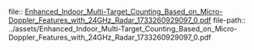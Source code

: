 file:: [Enhanced_Indoor_Multi-Target_Counting_Based_on_Micro-Doppler_Features_with_24GHz_Radar_1733260929097_0.pdf](../assets/Enhanced_Indoor_Multi-Target_Counting_Based_on_Micro-Doppler_Features_with_24GHz_Radar_1733260929097_0.pdf)
file-path:: ../assets/Enhanced_Indoor_Multi-Target_Counting_Based_on_Micro-Doppler_Features_with_24GHz_Radar_1733260929097_0.pdf
